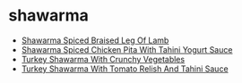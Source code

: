 # shawarma

 * [Shawarma Spiced Braised Leg Of Lamb](index/s/shawarma-spiced-braised-leg-of-lamb.json)
 * [Shawarma Spiced Chicken Pita With Tahini Yogurt Sauce](index/s/shawarma-spiced-chicken-pita-with-tahini-yogurt-sauce.json)
 * [Turkey Shawarma With Crunchy Vegetables](index/t/turkey-shawarma-with-crunchy-vegetables.json)
 * [Turkey Shawarma With Tomato Relish And Tahini Sauce](index/t/turkey-shawarma-with-tomato-relish-and-tahini-sauce-353778.json)
